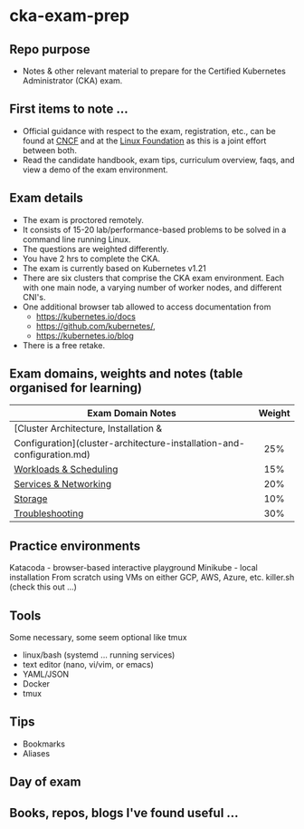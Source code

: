 # cka-exam-prep

## Repo purpose
- Notes & other relevant material to prepare for the Certified Kubernetes Administrator (CKA) exam.  

## First items to note ...
- Official guidance with respect to the exam, registration, etc., can be found
  at [CNCF](https://www.cncf.io/certification/cka/) and at the [Linux  Foundation](https://training.linuxfoundation.org/certification/certified-kubernetes-administrator-cka/)
  as this is a joint effort between both. 
- Read the candidate handbook, exam tips, curriculum overview, faqs, and view a
  demo of the exam environment.

## Exam details 
- The exam is proctored remotely.
- It consists of 15-20 lab/performance-based problems to be solved in a command line running Linux.
- The questions are weighted differently.
- You have 2 hrs to complete the CKA.
- The exam is currently based on Kubernetes v1.21 
- There are six clusters that comprise the CKA exam environment. Each with one
  main node, a varying number of worker nodes, and different CNI's.
- One additional browser tab allowed to access documentation from
  - https://kubernetes.io/docs
  - https://github.com/kubernetes/,
  - https://kubernetes.io/blog
- There is a free retake.

## Exam domains, weights and notes (table organised for learning) 
| Exam Domain Notes                                      | Weight |
|--------------------------------------------------------|:------:|
| [Cluster Architecture, Installation &
Configuration](cluster-architecture-installation-and-configuration.md) |   25%  |
| [Workloads & Scheduling]()                             |   15%  |
| [Services & Networking]()                              |   20%  |
| [Storage]()                                            |   10%  |
| [Troubleshooting]()                                    |   30%  |

## Practice environments
Katacoda - browser-based interactive playground
Minikube - local installation
From scratch using VMs on either GCP, AWS, Azure, etc.
killer.sh (check this out ...)

## Tools
Some necessary, some seem optional like tmux
- linux/bash (systemd ... running services)
- text editor (nano, vi/vim, or emacs)
- YAML/JSON
- Docker
- tmux

## Tips 
- Bookmarks
- Aliases

## Day of exam


## Books, repos, blogs I've found useful ...


